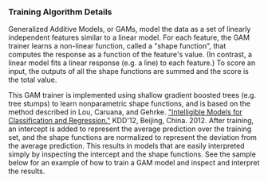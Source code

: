 ### Training Algorithm Details
Generalized Additive Models, or GAMs, model the data as a set of linearly
independent features similar to a linear model. For each feature, the GAM
trainer learns a non-linear function, called a "shape function", that computes
the response as a function of the feature's value. (In contrast, a linear model
fits a linear response (e.g. a line) to each feature.) To score an input, the
outputs of all the shape functions are summed and the score is the total value.

This GAM trainer is implemented using shallow gradient boosted trees (e.g. tree
stumps) to learn nonparametric shape functions, and is based on the method
described in Lou, Caruana, and Gehrke. ["Intelligible Models for Classification
and Regression."](http://www.cs.cornell.edu/~yinlou/papers/lou-kdd12.pdf)
KDD'12, Beijing, China. 2012. After training, an intercept is added to represent
the average prediction over the training set, and the shape functions are
normalized to represent the deviation from the average prediction. This results
in models that are easily interpreted simply by inspecting the intercept and the
shape functions. See the sample below for an example of how to train a GAM model
and inspect and interpret the results.